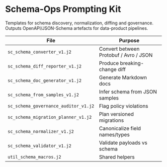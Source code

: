 # Schema-Ops Prompting Kit

Templates for schema discovery, normalization, diffing and governance. Outputs OpenAPI/JSON-Schema artefacts for data-product pipelines.

| File | Purpose |
|------|---------|
| `sc_schema_converter_v1.j2` | Convert between Protobuf / Avro / JSON |
| `sc_schema_diff_reporter_v1.j2` | Produce breaking-change diff |
| `sc_schema_doc_generator_v1.j2` | Generate Markdown docs |
| `sc_schema_from_samples_v1.j2` | Infer schema from JSON samples |
| `sc_schema_governance_auditor_v1.j2` | Flag policy violations |
| `sc_schema_migration_planner_v1.j2` | Plan versioned migrations |
| `sc_schema_normalizer_v1.j2` | Canonicalize field names/types |
| `sc_schema_validator_v1.j2` | Validate payloads vs schema |
| `util_schema_macros.j2` | Shared helpers
